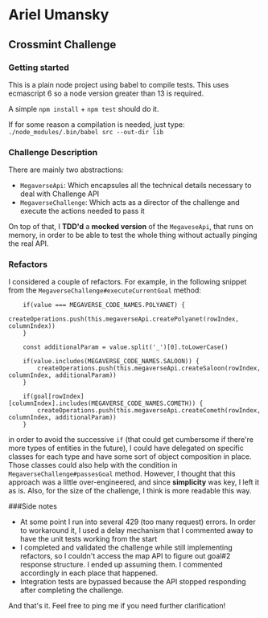 # Ariel Umansky
## Crossmint Challenge

### Getting started

This is a plain node project using babel to compile tests. This uses ecmascript 6 so a node version greater than 13 is required. 

A simple `npm install` + `npm test` should do it.

If for some reason a compilation is needed, just type:
`./node_modules/.bin/babel src --out-dir lib`

### Challenge Description

There are mainly two abstractions:
 - `MegaverseApi`: Which encapsules all the technical details necessary to deal with Challenge API
 - `MegaverseChallenge`: Which acts as a director of the challenge and execute the actions needed to pass it

On top of that, I **TDD'd** a **mocked version** of the `MegaveseApi`, that runs on memory, in order to be able to test the whole thing without actually pinging the real API. 

### Refactors

I considered a couple of refactors. For example, in the following snippet from the `MegaverseChallenge#executeCurrentGoal` method:
```
    if(value === MEGAVERSE_CODE_NAMES.POLYANET) {
        createOperations.push(this.megaverseApi.createPolyanet(rowIndex, columnIndex))
    }

    const additionalParam = value.split('_')[0].toLowerCase()

    if(value.includes(MEGAVERSE_CODE_NAMES.SALOON)) {
        createOperations.push(this.megaverseApi.createSaloon(rowIndex, columnIndex, additionalParam))
    }

    if(goal[rowIndex][columnIndex].includes(MEGAVERSE_CODE_NAMES.COMETH)) {
        createOperations.push(this.megaverseApi.createCometh(rowIndex, columnIndex, additionalParam))
    }
``` 
in order to avoid the successive `if` (that could get cumbersome if there're more types of entities in the future), I could have delegated on specific classes for each type and have some sort of object composition in place. Those classes could also help with the condition in `MegaverseChallenge#passesGoal` method. However, I thought that this approach was a little over-engineered, and since **simplicity** was key, I left it as is. Also, for the size of the challenge, I think is more readable this way. 


###Side notes

- At some point I run into several 429 (too many request) errors. In order to workaround it, I used a delay mechanism that I commented away to have the unit tests working from the start
- I completed and validated the challenge while still implementing refactors, so I couldn't access the map API to figure out goal#2 response structure. I ended up assuming them. I commented accordingly in each place that happened.
- Integration tests are bypassed because the API stopped responding after completing the challenge.


And that's it. Feel free to ping me if you need further clarification!
